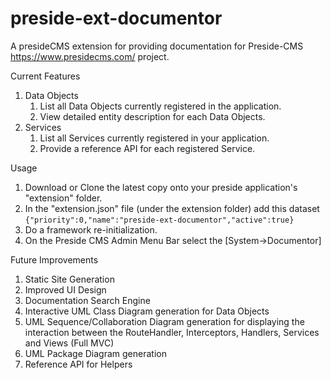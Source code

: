 # preside-ext-documentor

A presideCMS extension for providing documentation for Preside-CMS https://www.presidecms.com/ project.


Current Features
<ol>
<li>Data Objects
	<ol>
		<li>List all Data Objects currently registered in the application.</li>
		<li>View detailed entity description for each Data Objects.</li>
	</ol>
</li>
<li>Services
	<ol>
		<li>List all Services currently registered in your application.</li>
		<li>Provide a reference API for each registered Service.</li>
	</ol>
</li>
</ol>


Usage
<ol>
	<li>Download or Clone the latest copy onto your preside application's "extension" folder.</li>
	<li>In the "extension.json" file (under the extension folder) add this dataset 		<code>{"priority":0,"name":"preside-ext-documentor","active":true}</code> </li>
	<li>Do a framework re-initialization.</li>
	<li>On the Preside CMS Admin Menu Bar select the [System->Documentor]</li>
</ol>
   
   
Future Improvements
<ol>
	<li>Static Site Generation</li>
	<li>Improved UI Design</li>
	<li>Documentation Search Engine</li>
	<li>Interactive UML Class Diagram generation for Data Objects</li>
	<li>UML Sequence/Collaboration Diagram generation for displaying the interaction between the RouteHandler, Interceptors, Handlers, Services and Views (Full MVC)</li>
	<li>UML Package Diagram generation</li>
	<li>Reference API for Helpers</li>
</ol>